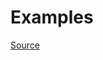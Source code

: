 


# Examples


[Source](http://www.rubydoc.info/gems/rubocop/RuboCop/Cop/Layout/LeadingCommentSpace)